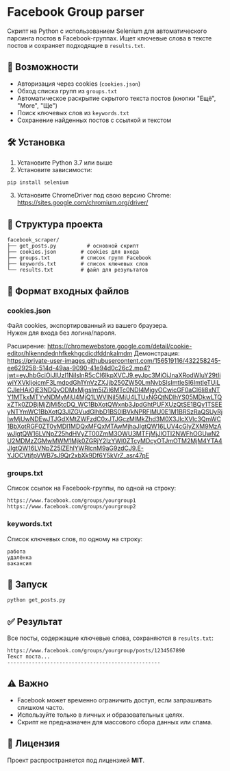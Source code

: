 # Facebook Group parser

Скрипт на Python с использованием Selenium для автоматического парсинга постов в Facebook-группах. Ищет ключевые слова в тексте постов и сохраняет подходящие в `results.txt`.

## 📌 Возможности

- Авторизация через cookies (`cookies.json`)
- Обход списка групп из `groups.txt`
- Автоматическое раскрытие скрытого текста постов (кнопки "Ещё", "More", "Ще")
- Поиск ключевых слов из `keywords.txt`
- Сохранение найденных постов с ссылкой и текстом

## 🛠 Установка

1. Установите Python 3.7 или выше  
2. Установите зависимости:

```bash
pip install selenium
```

3. Установите ChromeDriver под свою версию Chrome:  
   https://sites.google.com/chromium.org/driver/

## 📁 Структура проекта

```
facebook_scraper/
├── get_posts.py          # основной скрипт
├── cookies.json        # cookies для входа
├── groups.txt          # список групп Facebook
├── keywords.txt        # список ключевых слов
└── results.txt         # файл для результатов
```

## 📂 Формат входных файлов

### cookies.json

Файл cookies, экспортированный из вашего браузера.  
Нужен для входа без логина/пароля.

Расширение: https://chromewebstore.google.com/detail/cookie-editor/hlkenndednhfkekhgcdicdfddnkalmdm
Демонстрация:
https://private-user-images.githubusercontent.com/156519116/432258245-ee629258-514d-49aa-9090-41e94d0c26c2.mp4?jwt=eyJhbGciOiJIUzI1NiIsInR5cCI6IkpXVCJ9.eyJpc3MiOiJnaXRodWIuY29tIiwiYXVkIjoicmF3LmdpdGh1YnVzZXJjb250ZW50LmNvbSIsImtleSI6ImtleTUiLCJleHAiOjE3NDQyODMxMjgsIm5iZiI6MTc0NDI4MjgyOCwicGF0aCI6Ii8xNTY1MTkxMTYvNDMyMjU4MjQ1LWVlNjI5MjU4LTUxNGQtNDlhYS05MDkwLTQxZTk0ZDBjMjZjMi5tcDQ_WC1BbXotQWxnb3JpdGhtPUFXUzQtSE1BQy1TSEEyNTYmWC1BbXotQ3JlZGVudGlhbD1BS0lBVkNPRFlMU0E1M1BRSzRaQSUyRjIwMjUwNDEwJTJGdXMtZWFzdC0xJTJGczMlMkZhd3M0X3JlcXVlc3QmWC1BbXotRGF0ZT0yMDI1MDQxMFQxMTAwMjhaJlgtQW16LUV4cGlyZXM9MzAwJlgtQW16LVNpZ25hdHVyZT00ZmM3OWU3MTFjMjJlOTI2NWFhOGUwN2U2MDMzZGMwMWM1Mjk0ZGRjY2IzYWI0ZTcyMDcyOTJmOTM2MjM4YTA4JlgtQW16LVNpZ25lZEhlYWRlcnM9aG9zdCJ9.E-YJOCVtjfpVWB7sJ9Qr2xbXk9Df6Y5kVrZ_asr47pE

### groups.txt

Список ссылок на Facebook-группы, по одной на строку:

```
https://www.facebook.com/groups/yourgroup1
https://www.facebook.com/groups/yourgroup2
```

### keywords.txt

Список ключевых слов, по одному на строку:

```
работа
удалёнка
вакансия
```

## 🚀 Запуск

```bash
python get_posts.py
```

## ✅ Результат

Все посты, содержащие ключевые слова, сохраняются в `results.txt`:

```
https://www.facebook.com/groups/yourgroup/posts/1234567890
Текст поста...
--------------------------------------------------
```

## ⚠️ Важно

- Facebook может временно ограничить доступ, если запрашивать слишком часто.
- Используйте только в личных и образовательных целях.
- Скрипт не предназначен для массового сбора данных или спама.

## 📄 Лицензия

Проект распространяется под лицензией **MIT**.

